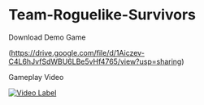 # Team-Roguelike-Survivors

Download Demo Game

(https://drive.google.com/file/d/1Aiczev-C4L6hJvfSdWBU6LBe5vHf4765/view?usp=sharing)

 Gameplay Video
 
 [![Video Label](https://img.youtube.com/vi/3O8_nf3D6kE/0.jpg)](https://www.youtube.com/watch?v=3O8_nf3D6kE)
